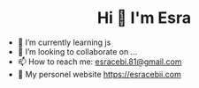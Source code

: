 # <center>Hi 👋   I'm Esra</center>

- 🌱 I’m currently learning js
- 👯 I’m looking to collaborate on ...
- 📫 How to reach me: esracebi.81@gmail.com
- 📝 My personel website https://esracebii.com

